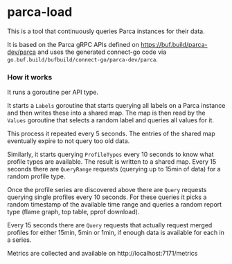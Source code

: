 # parca-load

This is a tool that continuously queries Parca instances for their data.

It is based on the Parca gRPC APIs defined on https://buf.build/parca-dev/parca and uses the generated connect-go code via `go.buf.build/bufbuild/connect-go/parca-dev/parca`. 

### How it works

It runs a goroutine per API type.

It starts a `Labels` goroutine that starts querying all labels on a Parca instance and then writes these into a shared map.
The map is then read by the `Values` goroutine that selects a random label and queries all values for it.

This process it repeated every 5 seconds. 
The entries of the shared map eventually expire to not query too old data.

Similarly, it starts querying `ProfileTypes` every 10 seconds to know what profile types are available.
The result is written to a shared map. 
Every 15 seconds there are `QueryRange` requests (querying up to 15min of data) for a random profile type.

Once the profile series are discovered above there are `Query` requests querying single profiles every 10 seconds.
For these queries it picks a random timestamp of the available time range and queries a random report type (flame graph, top table, pprof download).

Every 15 seconds there are `Query` requests that actually request merged profiles for either 15min, 5min or 1min, if enough data is available for each in a series.

Metrics are collected and available on http://localhost:7171/metrics
